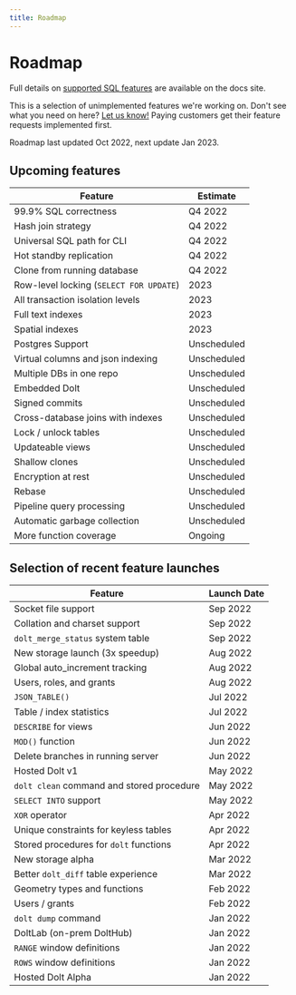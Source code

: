 ```yaml
---
title: Roadmap
---
```


# Roadmap

Full details on [supported SQL
features](../reference/sql/sql-support/README.md) are
available on the docs site.

This is a selection of unimplemented features we're working on. Don't
see what you need on here? [Let us
know!](https://github.com/dolthub/dolt/issues) Paying customers get
their feature requests implemented first.

Roadmap last updated Oct 2022, next update Jan 2023.

## Upcoming features

| Feature                                 | Estimate    |
| -------                                 | ---         |
| 99.9% SQL correctness                   | Q4 2022     |
| Hash join strategy                      | Q4 2022     |
| Universal SQL path for CLI              | Q4 2022     |
| Hot standby replication                 | Q4 2022     |
| Clone from running database             | Q4 2022     |
| Row-level locking (`SELECT FOR UPDATE`) | 2023        |
| All transaction isolation levels        | 2023        |
| Full text indexes                       | 2023        |
| Spatial indexes                         | 2023        |
| Postgres Support                        | Unscheduled |
| Virtual columns and json indexing       | Unscheduled |
| Multiple DBs in one repo                | Unscheduled |
| Embedded Dolt                           | Unscheduled |
| Signed commits                          | Unscheduled |
| Cross-database joins with indexes       | Unscheduled |
| Lock / unlock tables                    | Unscheduled |
| Updateable views                        | Unscheduled |
| Shallow clones                          | Unscheduled |
| Encryption at rest                      | Unscheduled |
| Rebase                                  | Unscheduled |
| Pipeline query processing               | Unscheduled |
| Automatic garbage collection            | Unscheduled |
| More function coverage                  | Ongoing     |

## Selection of recent feature launches

| Feature                                   | Launch Date |
| -------                                   | ---         |
| Socket file support                       | Sep 2022    |
| Collation and charset support             | Sep 2022    |
| `dolt_merge_status` system table          | Sep 2022    |
| New storage launch (3x speedup)           | Aug 2022    |
| Global auto_increment tracking            | Aug 2022    |
| Users, roles, and grants                  | Aug 2022    |
| `JSON_TABLE()`                            | Jul 2022    |
| Table / index statistics                  | Jul 2022    |
| `DESCRIBE` for views                      | Jun 2022    |
| `MOD()` function                          | Jun 2022    |
| Delete branches in running server         | Jun 2022    |
| Hosted Dolt v1                            | May 2022    |
| `dolt clean` command and stored procedure | May 2022    |
| `SELECT INTO` support                     | May 2022    |
| `XOR` operator                            | Apr 2022    |
| Unique constraints for keyless tables     | Apr 2022    |
| Stored procedures for `dolt` functions    | Apr 2022    |
| New storage alpha                         | Mar 2022    |
| Better `dolt_diff` table experience       | Mar 2022    |
| Geometry types and functions              | Feb 2022    |
| Users / grants                            | Feb 2022    |
| `dolt dump` command                       | Jan 2022    |
| DoltLab (on-prem DoltHub)                 | Jan 2022    |
| `RANGE` window definitions                | Jan 2022    |
| `ROWS` window definitions                 | Jan 2022    |
| Hosted Dolt Alpha                         | Jan 2022    |
